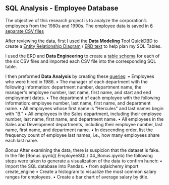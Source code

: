 ## SQL Analysis - Employee Database
The objective of this research project is to analyze the corporation’s employees from the 1980s and 1990s. The employee data is saved in [6 separate CSV files]( EmployeeSQL/data)

After reviewing the data, first I used the **Data Modeling** Tool QuickDBD to create a [Entity Relationship Diagram](EmployeeSQL/01_ERD.png) / [ERD text](EmployeeSQL/01_ERD.txt) to help plan my SQL Tables. 

I used the ERD and **Data Engineering** to create a [table schema](EmployeeSQL/02_table_schemata.sql) for each of the six CSV files and imported each CSV file into the corresponding SQL table. 

I then preformed **Data Analysis** by creating these [queries](EmployeeSQL/03_queries.sql):
•	Employees who were hired in 1986.
•	The manager of each department with the following information: department number, department name, the manager's employee number, last name, first name, and start and end employment dates.
•	The department of each employee with the following information: employee number, last name, first name, and department name.
•	All employees whose first name is "Hercules" and last names begin with "B."
•	All employees in the Sales department, including their employee number, last name, first name, and department name.
•	All employees in the Sales and Development departments, including their employee number, last name, first name, and department name.
•	In descending order, list the frequency count of employee last names, i.e., how many employees share each last name.


*Bonus*
After examining the data, there is suspicion that the dataset is fake. In the file [Bonus.ipynb]( EmployeeSQL/ 04_Bonus.ipynb)
the following steps were taken to generate a visualization of the data to confirm hunch:
•	Import the SQL database into Pandas.
•	from sqlalchemy import create_engine
•	Create a histogram to visualize the most common salary ranges for employees.
•	Create a bar chart of average salary by title.

